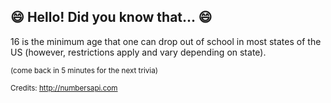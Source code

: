 ## :smile: Hello! Did you know that... :smile:
16 is the minimum age that one can drop out of school in most states of the US (however, restrictions apply and vary depending on state).

<sup>(come back in 5 minutes for the next trivia)</sup>


<sup>Credits: http://numbersapi.com</sup>
